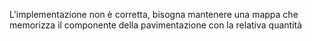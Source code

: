 L'implementazione non è corretta, bisogna mantenere una mappa che memorizza il componente della pavimentazione con la relativa quantità